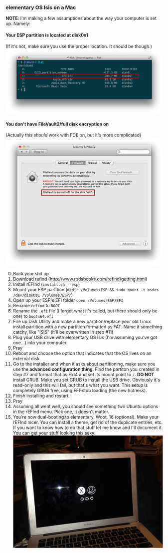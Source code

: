 ### elementary OS Isis on a Mac

**NOTE**: I'm making a few assumptions about the way your computer is set up. Namely:

#### Your ESP partition is located at disk0s1
(If it's not, make sure you use the proper location. It should be though.)
![wheres-esp](img/wheres-esp.png)

#### You don't have FileVault2/full disk encryption on
(Actually this *should* work with FDE on, but it's more complicated)
![no-fde](img/no-fde.png)

0. Back your shit up
1. Download refind (http://www.rodsbooks.com/refind/getting.html)
2. Install rEFInd (`install.sh --esp`)
3. Mount your ESP partition (`mkdir /Volumes/ESP && sudo mount -t msdos /dev/disk0s1 /Volumes/ESP/`)
4. Open up your ESP's EFI folder `open /Volumes/ESP/EFI`
5. Rename `refind` to `BOOT`
6. Rename the `.efi` file (I forget what it's called, but there should only be one) to `bootx64.efi`
7. Fire up Disk Utility and make a new partition/replace your old Linux install partition with a new partition formatted as FAT. Name it something catchy, like "ISIS" (it'll be overwritten in step #11)
8. Plug your USB drive with elementary OS Isis (I'm assuming you've got one...) into your computer.
9. Pray
10. Reboot and choose the option that indicates that the OS lives on an external disk.
11. Go to the installer and when it asks about partitioning, make sure you use the **advanced configuration thing**. Find the partiton you created in step #7 and format that as Ext4 and set its mount point to `/`. **DO NOT** install GRUB. Make you set GRUB to install the USB drive. Obviously it's read-only and this will fail, but that's what you want. This setup is completely GRUB free, using EFI-stub loading (the new hotness).
12. Finish installing and restart.
13. Pray
14. Assuming all went well, you should see something two Ubuntu options in the rEFInd menu. Pick one, it doesn't matter.
15. You're now dual-booting to elementary. Woot.
16 (optional). Make your rEFInd nicer. You can install a theme, get rid of the duplicate entries, etc. If you want to know how to do that stuff let me know and I'll document it. You can get your stuff looking this sexy:
![no-fde](img/finished-product.jpg)